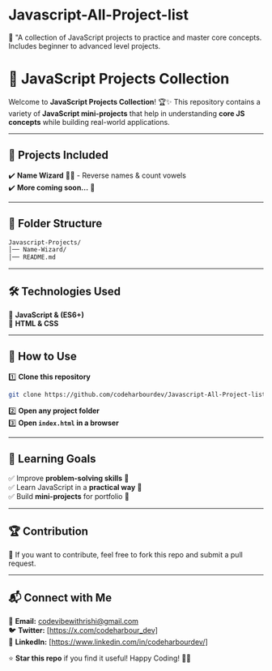# Javascript-All-Project-list
🚀 "A collection of JavaScript projects to practice and master core concepts. Includes beginner to advanced level projects.

# 🚀 JavaScript Projects Collection  

Welcome to **JavaScript Projects Collection**! 🏆✨ This repository contains a variety of **JavaScript mini-projects** that help in understanding **core JS concepts** while building real-world applications.  

---

## 📌 Projects Included  
✔️ **Name Wizard** 🎩✨ - Reverse names & count vowels  
✔️ **More coming soon...** 🚀  

---

## 📂 Folder Structure  
```bash
Javascript-Projects/
│── Name-Wizard/
│── README.md
```

---

## 🛠️ Technologies Used  
🚀 **JavaScript & (ES6+)**  
🎨 **HTML & CSS** 

---

## 🚀 How to Use  
1️⃣ **Clone this repository**  
```sh
git clone https://github.com/codeharbourdev/Javascript-All-Project-list.git
```
2️⃣ **Open any project folder**  
3️⃣ **Open `index.html` in a browser**  

---

## 🎯 Learning Goals  
✅ Improve **problem-solving skills** 🧠  
✅ Learn JavaScript in a **practical way** 🎯  
✅ Build **mini-projects** for portfolio 📂  

---

## 🏆 Contribution  
🤝 If you want to contribute, feel free to fork this repo and submit a pull request.    

---

## 📬 Connect with Me  
📧 **Email:** codevibewithrishi@gmail.com  
🐦 **Twitter:** [https://x.com/codeharbour_dev]  
💼 **LinkedIn:** [https://www.linkedin.com/in/codeharbourdev/]

⭐ **Star this repo** if you find it useful! Happy Coding! 🚀🔥


